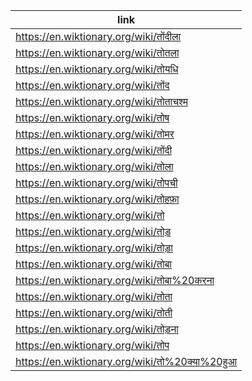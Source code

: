 |link|
|----|
|https://en.wiktionary.org/wiki/तोंदीला|
|https://en.wiktionary.org/wiki/तोतला|
|https://en.wiktionary.org/wiki/तोयधि|
|https://en.wiktionary.org/wiki/तोंद|
|https://en.wiktionary.org/wiki/तोताचश्म|
|https://en.wiktionary.org/wiki/तोष|
|https://en.wiktionary.org/wiki/तोमर|
|https://en.wiktionary.org/wiki/तोंदी|
|https://en.wiktionary.org/wiki/तोला|
|https://en.wiktionary.org/wiki/तोपची|
|https://en.wiktionary.org/wiki/तोहफ़ा|
|https://en.wiktionary.org/wiki/तो|
|https://en.wiktionary.org/wiki/तोड़|
|https://en.wiktionary.org/wiki/तोड़ा|
|https://en.wiktionary.org/wiki/तोबा|
|https://en.wiktionary.org/wiki/तोबा%20करना|
|https://en.wiktionary.org/wiki/तोता|
|https://en.wiktionary.org/wiki/तोती|
|https://en.wiktionary.org/wiki/तोड़ना|
|https://en.wiktionary.org/wiki/तोप|
|https://en.wiktionary.org/wiki/तो%20क्या%20हुआ|
